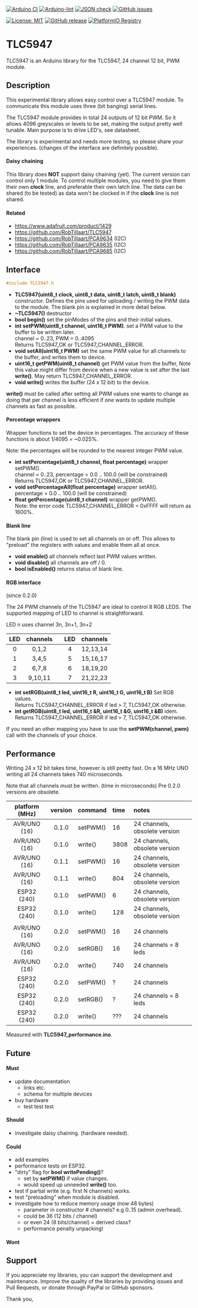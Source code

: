 
[![Arduino CI](https://github.com/RobTillaart/TLC5947/workflows/Arduino%20CI/badge.svg)](https://github.com/marketplace/actions/arduino_ci)
[![Arduino-lint](https://github.com/RobTillaart/TLC5947/actions/workflows/arduino-lint.yml/badge.svg)](https://github.com/RobTillaart/TLC5947/actions/workflows/arduino-lint.yml)
[![JSON check](https://github.com/RobTillaart/TLC5947/actions/workflows/jsoncheck.yml/badge.svg)](https://github.com/RobTillaart/TLC5947/actions/workflows/jsoncheck.yml)
[![GitHub issues](https://img.shields.io/github/issues/RobTillaart/TLC5947.svg)](https://github.com/RobTillaart/TLC5947/issues)

[![License: MIT](https://img.shields.io/badge/license-MIT-green.svg)](https://github.com/RobTillaart/TLC5947/blob/master/LICENSE)
[![GitHub release](https://img.shields.io/github/release/RobTillaart/TLC5947.svg?maxAge=3600)](https://github.com/RobTillaart/TLC5947/releases)
[![PlatformIO Registry](https://badges.registry.platformio.org/packages/robtillaart/library/TLC5947.svg)](https://registry.platformio.org/libraries/robtillaart/TLC5947)


# TLC5947

TLC5947 is an Arduino library for the TLC5947, 24 channel 12 bit, PWM module.


## Description

This experimental library allows easy control over a TLC5947 module.
To communicate this module uses three (bit banging) serial lines.

The TLC5947 module provides in total 24 outputs of 12 bit PWM. 
So it allows 4096 greyscales or levels to be set, making the output pretty well tunable.
Main purpose is to drive LED's, see datasheet.

The library is experimental and needs more testing, so please share your experiences.
(changes of the interface are definitely possible).


#### Daisy chaining
 
This library does **NOT** support daisy chaining (yet). 
The current version can control only 1 module.
To control multiple modules, you need to give them their own **clock** line, 
and preferable their own latch line.
The data can be shared (to be tested) as data won't be clocked in if
the **clock** line is not shared.


#### Related

- https://www.adafruit.com/product/1429
- https://github.com/RobTillaart/TLC5947
- https://github.com/RobTillaart/PCA9634  (I2C)
- https://github.com/RobTillaart/PCA9635  (I2C)
- https://github.com/RobTillaart/PCA9685  (I2C)


## Interface

```cpp
#include TLC5947.h
```

- **TLC5947(uint8_t clock, uint8_t data, uint8_t latch, uint8_t blank)** constructor.
Defines the pins used for uploading / writing the PWM data to the module.
The blank pin is explained in more detail below. 
- **~TLC5947()** destructor
- **bool begin()** set the pinModes of the pins and their initial values.
- **int setPWM(uint8_t channel, uint16_t PWM)**. set a PWM value to 
the buffer to be written later.  
channel = 0..23, PWM = 0..4095  
Returns TLC5947_OK or TLC5947_CHANNEL_ERROR.
- **void setAll(uint16_t PWM)** set the same PWM value for all channels to the buffer, and writes them to device.
- **uint16_t getPWM(uint8_t channel)** get PWM value from the buffer, 
Note this value might differ from device when a new value is set after the last **write()**.
May return TLC5947_CHANNEL_ERROR.
- **void write()** writes the buffer (24 x 12 bit) to the device.


**write()** must be called after setting all PWM values one wants to change as doing that 
per channel is less efficient if one wants to update multiple channels as fast as possible.


#### Percentage wrappers

Wrapper functions to set the device in percentages. 
The accuracy of these functions is about 1/4095 = ~0.025%.

Note: the percentages will be rounded to the nearest integer PWM value.

- **int setPercentage(uint8_t channel, float percentage)** wrapper setPWM().  
channel = 0..23, percentage = 0.0 .. 100.0 (will be constrained)  
Returns TLC5947_OK or TLC5947_CHANNEL_ERROR.
- **void setPercentageAll(float percentage)** wrapper setAll().  
percentage = 0.0 .. 100.0 (will be constrained)
- **float getPercentage(uint8_t channel)** wrapper getPWM().  
Note: the error code TLC5947_CHANNEL_ERROR = 0xFFFF will return as 1600%.


#### Blank line

The blank pin (line) is used to set all channels on or off.
This allows to "preload" the registers with values and enable them all at once.

- **void enable()** all channels reflect last PWM values written.
- **void disable()** all channels are off / 0.
- **bool isEnabled()** returns status of blank line.


#### RGB interface

(since 0.2.0)

The 24 PWM channels of the TLC5947 are ideal to control 8 RGB LEDS.
The supported mapping of LED to channel is straightforward.

LED n uses channel 3n, 3n+1, 3n+2

|  LED  |  channels  |  |  LED  |  channels  |
|:-----:|:----------:|--|:-----:|:----------:|
|   0   |    0,1,2   |  |   4   |  12,13,14  |
|   1   |    3,4,5   |  |   5   |  15,16,17  |
|   2   |    6,7,8   |  |   6   |  18,19,20  |
|   3   |   9,10,11  |  |   7   |  21,22,23  |

- **int setRGB(uint8_t led, uint16_t R,  uint16_t G,  uint16_t B)**
Set RGB values.  
Returns TLC5947_CHANNEL_ERROR if led > 7, TLC5947_OK otherwise.
- **int getRGB(uint8_t led, uint16_t &R,  uint16_t &G,  uint16_t &B)**
idem.  
Returns TLC5947_CHANNEL_ERROR if led > 7, TLC5947_OK otherwise.

If you need an other mapping you have to use the **setPWM(channel, pwm)** 
call with the channels of your choice.


## Performance

Writing 24 x 12 bit takes time, however is still pretty fast.
On a 16 MHz UNO writing all 24 channels takes 740 microseconds.

Note that all channels must be written. (time in microseconds)
Pre 0.2.0 versions are obsolete.

|  platform (MHz)  |  version  |  command  |  time  |  notes       |
|:----------------:|:---------:|:----------|:-------|:-------------|
|  AVR/UNO  (16)   |   0.1.0   |  setPWM() |    16  |  24 channels, obsolete version
|  AVR/UNO  (16)   |   0.1.0   |  write()  |  3808  |  24 channels, obsolete version
|  AVR/UNO  (16)   |   0.1.1   |  setPWM() |    16  |  24 channels, obsolete version
|  AVR/UNO  (16)   |   0.1.1   |  write()  |   804  |  24 channels, obsolete version
|  ESP32    (240)  |   0.1.0   |  setPWM() |     6  |  24 channels, obsolete version
|  ESP32    (240)  |   0.1.0   |  write()  |   128  |  24 channels, obsolete version
|                  |           |           |        |
|  AVR/UNO  (16)   |   0.2.0   |  setPWM() |    16  |  24 channels
|  AVR/UNO  (16)   |   0.2.0   |  setRGB() |    16  |  24 channels = 8 leds
|  AVR/UNO  (16)   |   0.2.0   |  write()  |   740  |  24 channels
|  ESP32    (240)  |   0.2.0   |  setPWM() |     ?  |  24 channels
|  ESP32    (240)  |   0.2.0   |  setRGB() |     ?  |  24 channels = 8 leds
|  ESP32    (240)  |   0.2.0   |  write()  |   ???  |  24 channels


Measured with **TLC5947_performance.ino**.


## Future

#### Must

- update documentation
  - links etc.
  - schema for multiple devices
- buy hardware
  - test test test 

#### Should

- investigate daisy chaining. (hardware needed).


#### Could

- add examples
- performance tests on ESP32.
- "dirty" flag for **bool writePending()**?
  - set by **setPWM()** if value changes.
  - would speed up unneeded **write()** too.
- test if partial write (e.g. first N channels) works.
- test "preloading" when module is disabled.
- investigate how to reduce memory usage (now 48 bytes)
  - parameter in constructor # channels? e.g 0..15  (admin overhead).
  - could be 36 (12 bits / channel)
  - or even 24 (8 bits/channel) = derived class?
  - performance penalty unpacking!


#### Wont


## Support

If you appreciate my libraries, you can support the development and maintenance.
Improve the quality of the libraries by providing issues and Pull Requests, or
donate through PayPal or GitHub sponsors.

Thank you,


